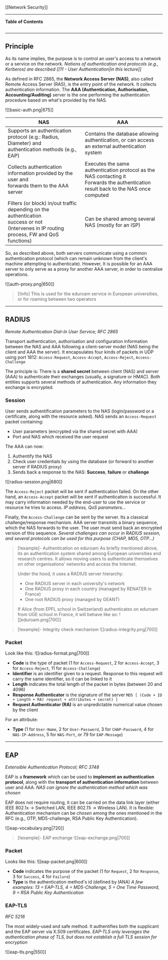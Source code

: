 [[Network Security]]
***
**Table of Contents**
```table-of-contents
```

****
## Principle

As its name implies, the purpose is to control an user's access to a network or a service on the network.
	*Notions of authentication and protocols (e.g., Kerberos) are described [[11 - User Authentication|in this lecture]]*

As defined in RFC 2865, the **Network Access Server (NAS)**, also called Remote Access Server (RAS), is the entry point of the network. It collects authentication information.
The **AAA (Authentication, Authorisation, Accounting/Auditing)** server is the one performing the authentication procedure based on what's provided by the NAS.

![[basic-auth.png|675]]

| **NAS**                                                                                                                                         | **AAA**                                                                                                                                |
| ----------------------------------------------------------------------------------------------------------------------------------------------- | -------------------------------------------------------------------------------------------------------------------------------------- |
| Supports an authentication protocol (e.g.: Radius, Diameter) and<br>authentication methods (e.g., EAP)                                          | Contains the database allowing authentication, or can access <br>an external authentication system<br>                                 |
| Collects authentication information provided by the user and<br>forwards them to the AAA server                                                 | Executes the same authentication protocol as the NAS contacting it<br>Forwards the authentication result back to the NAS once computed |
| Filters (or block) in/out traffic depending on the authentication<br>success or not<br>(Intervenes in IP routing process, FW and QoS functions) | Can be shared among several NAS (mostly for an ISP)                                                                                    |

So, as described above, both servers communicate using a common authentication protocol (which can remain unknown from the client's machine attempting to authenticate).
However, It is possible for an AAA server to only serve as a proxy for another AAA server, in order to centralise operations.

![[auth-proxy.png|650]]
> [!info]
> This is used for the eduroam service in European universities, or for roaming between two operators


***
## RADIUS
*Remote Authentication Dial-In User Service; RFC 2865*

Transport authentication, authorisation and configuration information between the NAS and AAA following a client-server model (NAS being the client and AAA the server).
It encapsulates four kinds of packets in UDP using port 1812: `Access-Request`, `Access-Accept`, `Access-Reject`, `Access-Challenge`

The principle is: There is a **shared secret** between client (NAS) and server (AAA) to authenticate their exchanges (usually, a signature or HMAC).
Both entities supports several methods of authentication. Any information they exchange is encrypted.

### Session

User sends authentification parameters to the NAS (login/password or a certificate, along with the resource asked).
NAS sends an `Access-Request` packet containing:
- User parameters (encrypted via the shared secret with AAA)
- Port and NAS which received the user request

The AAA can now:
1. Authentify the NAS
2. Check user credentials by using the database (or forward to another server if RADIUS proxy)
3. Sends back a response to the NAS: **Success**, **failure** or **challenge**

![[radius-session.png|680]]

The `Access-Reject` packet will be sent if authentication failed.
On the other hand, an `Access-Accept` packet will be sent if authentication is successful. It may carry information needed by the end-user to use the service or resource he tries to access.
	*IP address, QoS parameters...*

Finally, the `Access-Challenge` can be sent by the server. Its a classical challenge/response mechanism.
AAA server transmits a binary sequence, which the NAS forwards to the user. The user must send back an encrypted version of this sequence.
	*Several challenges can occur in RADIUS session, and several protocols can be used for this purpose (CHAP, MD5, OTP...)*

> [!example]- Authentication on eduroam
> As briefly mentioned above, its an authentication system shared among European universities and research centres.
> It allows moving users to authenticate themselves on other organisations' networks and access the Internet.
> 
> Under the hood, it uses a RADIUS server hierarchy:
> - One RADIUS server in each university's network
> - One RADIUS proxy in each country (managed by RENATER in France)
> - One root RADIUS proxy (managed by GEANT)
>   
> If Alice (from EPFL school in Switzerland) authenticates on eduroam from UGE school in France, it will behave like so:
> ![[eduroam.png|700]] 

> [!example]- Integrity check mechanism
> ![[radius-integrity.png|700]]

### Packet

Look like this:
![[radius-format.png|700]]
- **Code** is the type of packet (1 for `Access-Request`, 2 for `Access-Accept`, 3 for `Access-Reject`, 11 for `Access-Challenge`)
- **Identifier** is an identifier given to a request. Response to this request will carry the same identifier, so it can be linked to it
- **Length** indicates the total length of the packet in bytes (between 20 and 4096)
- **Response Authenticator** is the signature of the server
	`MD5 [ (Code + ID + Length + RA) request + attributes + secret) ]`
- **Request Authenticator (RA)** is an unpredictable numerical value chosen by the client 

For an attribute:
- **Type** (1 for `User-Name`, 2 for `User-Password`, 3 for `CHAP-Password`, 4 for `NAS-IP-Address`, 5 for `NAS-Port`, or 79 for `EAP-Message`)


***
## EAP
*Extensible Authentication Protocol; RFC 3748*

EAP is a **framework** which can be used to **implement an authentication protocol**, along with the **transport of authentication information** between user and AAA. 
	*NAS can ignore the authentication method which was chosen*

EAP does not require routing, it can be carried on the data link layer (either IEEE 802.1x -> Switched LAN, IEEE 802.11i -> Wireless LAN).
It is flexible: Authentication mechanism can be *chosen* among the ones mentioned in the RFC (e.g., OTP, MD5-challenge, RSA Public Key Authentication).

![[eap-vocabulary.png|720]]

> [!example]- EAP exchange
> ![[eap-exchange.png|700]]

### Packet

Looks like this:
![[eap-packet.png|600]]
- **Code** indicates the purpose of the packet (1 for `Request`, 2 for `Response`, 3 for `Success`, 4 for `Failure`)
- **Type** is the authentication method's id (defined by IANA)
	*A few examples: 13 = EAP-TLS, 4 = MD5-Challenge, 5 = One Time Password, 9 = RSA Public Key Authentication*

### EAP-TLS
*RFC 5216*

The most widely-used and safe method. It authentifies both the supplicant and the EAP server via X.509 certificates.
	*EAP-TLS only leverages the authentication phase of TLS, but does not establish a full TLS session for encryption*

![[eap-tls.png|550]]